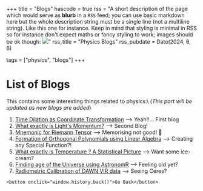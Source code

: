 +++
title = "Blogs"
hascode = true
rss = "A short description of the page which would serve as **blurb** in a `RSS` feed; you can use basic markdown here but the whole description string must be a single line (not a multiline string). Like this one for instance. Keep in mind that styling is minimal in RSS so for instance don't expect maths or fancy styling to work; images should be ok though: ![](https://upload.wikimedia.org/wikipedia/en/b/b0/Rick_and_Morty_characters.jpg)"
rss_title = "Physics Blogs"
rss_pubdate = Date(2024, 6, 6)

tags = ["physics", "blogs"]
+++

# List of Blogs

This contains some interesting things related to physics:\\
(*This part will be updated as new blogs are added*)
1. [Time Dilation as Coordinate Transformation](/Pages/Physics/blogs/TD_as_CT/) --> Yeah!!... First blog
2. [What exactly is Light's Momentum?](/Pages/Physics/blogs/Light_Momentum/) --> Second Blog!
3. [Mnemonic for Riemann Tensor](/Pages/Physics/blogs/Menmonic_ten/) --> Memorising not good! 🥲
4. [Formation of Orthogonal Polynomials using Linear Algebra](/Pages/Physics/blogs/special_func_gen1/) --> Creating any Special Function?!
5. [What exactly is Temperature ? A Statistical Picture](/Pages/Physics/blogs/temp_stat/) --> Want some ice-cream?
6. [Finding age of the Universe using AstronomR](/Pages/Physics/blogs/AstronomR_package1/) --> Feeling old yet?
7. [Radiometric Calibration of DAWN VIR data](/Pages/Physics/blogs/DAWN_VIR/) --> Seeing Ceres?
~~~
<button onclick="window.history.back()">Go Back</button>
~~~